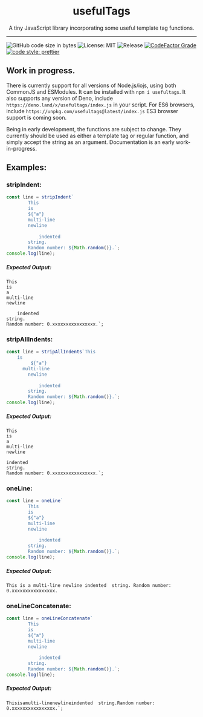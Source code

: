 <h1 align="center">usefulTags</h1>
<p align="center">A tiny JavaScript library incorporating some useful template tag functions.</p>

---
![GitHub code size in bytes](https://img.shields.io/github/languages/code-size/thethunderguys/usefulTags) ![License: MIT](https://img.shields.io/github/license/thethunderguys/usefulTags?color=orange) ![Release](https://img.shields.io/github/v/release/thethunderguys/usefulTags?sort=semver&color=brightgreen) [![CodeFactor Grade](https://img.shields.io/codefactor/grade/github/thethunderguys/usefulTags/trunk?label=codefactor&logo=codefactor)](https://www.codefactor.io/repository/github/thethunderguys/usefultags) [![code style: prettier](https://img.shields.io/badge/code%20style-prettier-ff69b4?logo=prettier&logoColor=informational)](https://github.com/prettier/prettier)

## Work in progress.

There is currently support for all versions of Node.js/iojs, using both CommonJS and ESModules. It can be installed with `npm i usefultags`.
It also supports any version of Deno, include `https://deno.land/x/usefultags/index.js` in your script. For ES6 browsers, include `https://unpkg.com/usefultags@latest/index.js`
ES3 browser support is coming soon.

Being in early development, the functions are subject to change. They currently should be used as either a template tag or regular function, and simply accept the string as an argument.
Documentation is an early work-in-progress.

## Examples:

### stripIndent:
```js
const line = stripIndent`
        This
        is
        ${"a"}
        multi-line
        newline
         
            indented  
        string.
        Random number: ${Math.random()}.`;
console.log(line);
```
##### Expected Output:
```
This
is
a
multi-line
newline
 
    indented  
string.
Random number: 0.xxxxxxxxxxxxxxxx.`;
```

### stripAllIndents:
```js
const line = stripAllIndents`This
    is
         ${"a"}
      multi-line
        newline
         
            indented  
        string.
        Random number: ${Math.random()}.`;
console.log(line);
```
##### Expected Output:
```
This
is
a
multi-line
newline

indented  
string.
Random number: 0.xxxxxxxxxxxxxxxx.`;
```

### oneLine:
```js
const line = oneLine`
        This
        is
        ${"a"}
        multi-line
        newline
         
            indented  
        string.
        Random number: ${Math.random()}.`;
console.log(line);
```
##### Expected Output:
```
This is a multi-line newline indented  string. Random number: 0.xxxxxxxxxxxxxxxx.
```

### oneLineConcatenate:
```js
const line = oneLineConcatenate`
        This
        is
        ${"a"}
        multi-line
        newline
         
            indented  
        string.
        Random number: ${Math.random()}.`;
console.log(line);
```
##### Expected Output:
```
Thisisamulti-linenewlineindented  string.Random number: 0.xxxxxxxxxxxxxxxx.`;
```
